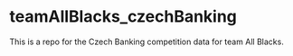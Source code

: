 # teamAllBlacks_czechBanking
This is a repo for the Czech Banking competition data for team All Blacks. 
